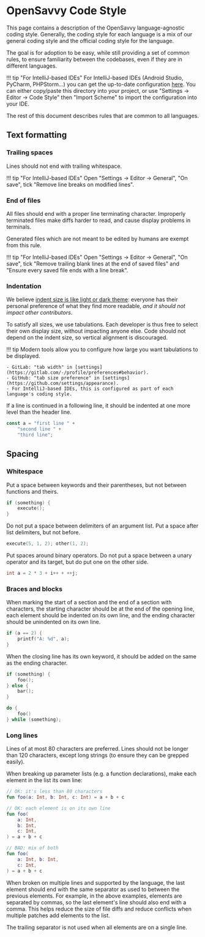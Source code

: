 # OpenSavvy Code Style

This page contains a description of the OpenSavvy language-agnostic coding style.
Generally, the coding style for each language is a mix of our general coding style and the official coding style for the language.

The goal is for adoption to be easy, while still providing a set of common rules, to ensure familiarity between the codebases, even if they are in different languages.

!!! tip "For IntelliJ-based IDEs"
    For IntelliJ-based IDEs (Android Studio, PyCharm, PHPStorm…) you can get the up-to-date configuration [here](https://gitlab.com/opensavvy/playgrounds/baseline/-/tree/main/.idea?ref_type=heads). You can either copy/paste this directory into your project, or use "Settings → Editor → Code Style" then "Import Scheme" to import the configuration into your IDE.

The rest of this document describes rules that are common to all languages.

## Text formatting

### Trailing spaces

Lines should not end with trailing whitespace.

!!! tip "For IntelliJ-based IDEs"
    Open "Settings → Editor → General", "On save", tick "Remove line breaks on modified lines".

### End of files

All files should end with a proper line terminating character.
Improperly terminated files make diffs harder to read, and cause display problems in terminals.

Generated files which are not meant to be edited by humans are exempt from this rule.

!!! tip "For IntelliJ-based IDEs"
    Open "Settings → Editor → General", "On save", tick "Remove trailing blank lines at the end of saved files" and "Ensure every saved file ends with a line break".

### Indentation

We believe [indent size is like light or dark theme](https://ivan.canet.dev/blog/2024/07/03/tabs-v-spaces.html): everyone has their personal preference of what they find more readable, _and it should not impact other contributors_.

To satisfy all sizes, we use tabulations. Each developer is thus free to select their own display size, without impacting anyone else. Code should not depend on the indent size, so vertical alignment is discouraged.

!!! tip
    Modern tools allow you to configure how large you want tabulations to be displayed.

    - GitLab: "tab width" in [settings](https://gitlab.com/-/profile/preferences#behavior).
    - GitHub: "tab size preference" in [settings](https://github.com/settings/appearance).
    - For IntelliJ-based IDEs, this is configured as part of each language's coding style.

If a line is continued in a following line, it should be indented at one more level than the header line.

```javascript
const a = "first line " +
	"second line " +
	"third line";
```

## Spacing

### Whitespace

Put a space between keywords and their parentheses, but not between functions and theirs.
```c
if (something) {
	execute();
}
```

Do not put a space between delimiters of an argument list.
Put a space after list delimiters, but not before.
```c
execute(5, 1, 2); other(1, 2);
```

Put spaces around binary operators.
Do not put a space between a unary operator and its target, but do put one on the other side.
```c
int a = 2 * 3 + i++ + ++j;
```

### Braces and blocks

When marking the start of a section and the end of a section with characters, the starting character should be at the end of the opening line, each element should be indented on its own line, and the ending character should be unindented on its own line.

```c
if (a == 2) {
	printf("A: %d", a);
}
```

When the closing line has its own keyword, it should be added on the same as the ending character.

```c
if (something) {
	foo();
} else {
	bar();
}
```

```c
do {
	foo()
} while (something);
```

### Long lines

Lines of at most 80 characters are preferred. Lines should not be longer than 120 characters, except long strings (to ensure they can be grepped easily).

When breaking up parameter lists (e.g. a function declarations), make each element in the list its own line:

```kotlin
// OK: it's less than 80 characters
fun foo(a: Int, b: Int, c: Int) = a + b + c

// OK: each element is on its own line
fun foo(
	a: Int,
	b: Int,
	c: Int,
) = a + b + c

// BAD: mix of both
fun foo(
	a: Int, b: Int,
	c: Int,
) = a + b + c
```

When broken on multiple lines and supported by the language, the last element should end with the same separator as used to between the previous elements. For example, in the above examples, elements are separated by commas, so the last element's line should also end with a comma. This helps reduce the size of file diffs and reduce conflicts when multiple patches add elements to the list.

The trailing separator is not used when all elements are on a single line.
